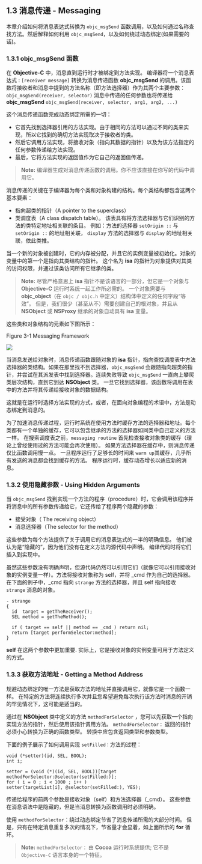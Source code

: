 ## 1.3 消息传递 - Messaging
本章介绍如何将消息表达式转换为 `objc_msgSend` 函数调用，以及如何通过名称查找方法。然后解释如何利用 `objc_msgSend`，以及如何绕过动态绑定(如果需要的话)。

### 1.3.1 objc_msgSend 函数

在 **Objective-C** 中，消息直到运行时才被绑定到方法实现。 编译器将一个消息表达式 :
```[receiver message]``` 
转换为消息传递函数 **objc_msgSend** 的调用。该函数将接收者和消息中提到的方法名称（即方法选择器）作为其两个主要参数：
```objc_msgSend(receiver, selector)```
消息中传递的任何参数也将传递给 **objc_msgSend**
```objc_msgSend(receiver, selector, arg1, arg2, ...)```

这个消息传递函数完成动态绑定所需的一切：

* 它首先找到选择器引用的方法实现。由于相同的方法可以通过不同的类来实现，所以它找到的确切方法实现取决于接收者的类。
* 然后它调用方法实现，将接收对象（指向其数据的指针）以及为该方法指定的任何参数传递给方法实现。
* 最后，它将方法实现的返回值作为它自己的返回值传递。

> **Note:** 编译器生成对消息传递函数的调用。你不应该直接在你写的代码中调用它。

消息传递的关键在于编译器为每个类和对象构建的结构。每个类结构都包含这两个基本要素：

* 指向超类的指针（A pointer to the superclass）
* 类调度表（A class dispatch table）。 该表具有将方法选择器与它们识别的方法的类特定地址相关联的条目。 例如：方法的选择器 `setOrigin ::` 与 `setOrigin ::` 的地址相关联， `display` 方法的选择器与 `display` 的地址相关联，依此类推。

当一个新的对象被创建时，它的内存被分配，并且它的实例变量被初始化。对象的变量中的第一个是指向其类结构的指针。 这个名为 **isa** 的指针为对象提供对其类的访问权限，并通过该类访问所有它继承的类。

>**Note:** 尽管严格意思上 **isa** 指针不是该语言的一部分，但它是一个对象与 **Objective-C** 运行时系统一起工作所必需的。 一个对象需要与 **objc_object**（在 `objc / objc.h` 中定义）结构体中定义的任何字段“等效”。 但是，我们很少（甚至从不）需要创建自己的根对象，并且从 **NSObject** 或 **NSProxy** 继承的对象自动具有 **isa** 变量。

这些类和对象结构的元素如下图所示：

Figure 3-1 Messaging Framework

![](https://developer.apple.com/library/content/documentation/Cocoa/Conceptual/ObjCRuntimeGuide/Art/messaging1.gif)

当消息发送给对象时，消息传递函数跟随对象的 **isa** 指针，指向查找调度表中方法选择器的类结构。如果在那里找不到选择器，`objc_msgSend` 会跟随指向超类的指针，并尝试在其派发表中找到选择器。连续失败导致 `objc_msgSend` 一直向上攀爬类层次结构，直到它到达 **NSObject** 类。 一旦它找到选择器，该函数将调用在表中的方法并将其传递给接收对象的数据结构。

这就是在运行时选择方法实现的方式，或者，在面向对象编程的术语中，方法是动态绑定到消息的。

为了加速消息传递过程，运行时系统在使用方法时缓存方法的选择器和地址。每个类都有一个单独的缓存，它可以包含继承的方法的选择器如同类中自己定义的方法一样。 在搜索调度表之前，`messaging routine` 首先检查接收对象类的缓存（理论上曾经使用过的方法可能会再次使用）。 如果方法选择器在缓存中，则消息传递仅比函数调用慢一点。 一旦程序运行了足够长的时间来 `warm up`其缓存，几乎所有发送的消息都会找到缓存的方法。 程序运行时，缓存动态增长以适应新的消息。

### 1.3.2 使用隐藏参数 - Using Hidden Arguments
当 `objc_msgSend` 找到实现一个方法的程序（procedure）时，它会调用该程序并将消息中的所有参数传递给它，它还传给了程序两个隐藏的参数：

* 接受对象（ The receiving object）
* 消息选择器（The selector for the method）

这些参数为每个方法提供了关于调用它的消息表达式的一半的明确信息。 他们被认为是“隐藏的”，因为他们没有在定义方法的源代码中声明。 编译代码时将它们插入到实现中。

虽然这些参数没有明确声明，但源代码仍然可以引用它们（就像它可以引用接收对象的实例变量一样）。方法将接收对象称为 self，并将 _cmd 作为自己的选择器。 在下面的例子中，_cmd 指向 `strange` 方法的选择器，并且 self 指向接收 `strange` 消息的对象。

```
- strange
{
  id  target = getTheReceiver();
  SEL method = getTheMethod();

  if ( target == self || method == _cmd ) return nil;
  return [target performSelector:method];
}
```
**self** 在这两个参数中更加重要. 实际上，它是接收对象的实例变量可用于方法定义的方式。

### 1.3.3 获取方法地址 - Getting a Method Address

规避动态绑定的唯一方法是获取方法的地址并直接调用它，就像它是一个函数一样。 在特定的方法将连续执行多次并且您希望避免每次执行该方法时消息的开销的罕见情况下，这可能是适当的。

通过在 **NSObject** 类中定义的方法 `methodForSelector` ，您可以先获取一个指向实现方法的指针，然后使用该指针调用方法。 `methodForSelector：` 返回的指针必须小心转换为正确的函数类型。 转换中应包含返回类型和参数类型。

下面的例子展示了如何调用实现 `setFilled：`方法的过程：

```
void (*setter)(id, SEL, BOOL);
int i;

setter = (void (*)(id, SEL, BOOL))[target methodForSelector:@selector(setFilled:)];
for ( i = 0 ; i < 1000 ; i++ )
setter(targetList[i], @selector(setFilled:), YES);
```

传递给程序的前两个参数是接收对象（self）和方法选择器（_cmd）。 这些参数在消息语法中是隐藏的，但是当消息转换为函数调用时必须明确。

使用 `methodForSelector`：绕过动态绑定节省了消息传递所需的大部分时间。 但是，只有在特定消息重复多次的情况下，节省量才会显着，如上面所示的 **for** 循环。

> **Note:** `methodForSelector：` 由 **Cocoa** 运行时系统提供; 它不是 `Objective-C` 语言本身的一个特征。
